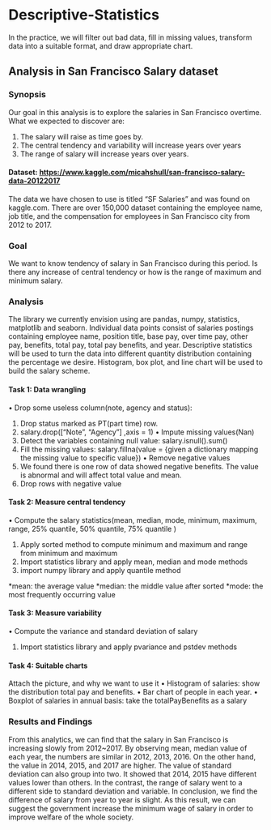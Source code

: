 # Descriptive-Statistics 
In the practice, we will filter out bad data, fill in missing values, transform data into a suitable format, and draw appropriate chart.

## Analysis in San Francisco Salary dataset
### Synopsis
Our goal in this analysis is to explore the salaries in San Francisco overtime. What we expected to discover are:
1.	The salary will raise as time goes by. 
2.	The central tendency and variability will increase years over years
3.	The range of salary will increase years over years.

#### Dataset: https://www.kaggle.com/micahshull/san-francisco-salary-data-20122017
The data we have chosen to use is titled “SF Salaries” and was found on kaggle.com. There are over 150,000 dataset containing the employee name, job title, and the compensation for employees in San Francisco city from 2012 to 2017.

### Goal
We want to know tendency of salary in San Francisco during this period. Is there any increase of central tendency or how is the range of maximum and minimum salary.

### Analysis
The library we currently envision using are pandas, numpy, statistics, matplotlib and seaborn.
Individual data points consist of salaries postings containing employee name, position title, base pay, over time pay, other pay, benefits, total pay, total pay benefits, and year. Descriptive statistics will be used to turn the data into different quantity distribution containing the percentage we desire.
Histogram, box plot, and line chart will be used to build the salary scheme. 

#### Task 1: Data wrangling
•	Drop some useless column(note, agency and status):
1.	Drop status marked as PT(part time) row. 
2.	salary.drop([“Note”, “Agency”] ,axis = 1)
•	Impute missing values(Nan)
1.	Detect the variables containing null value: salary.isnull().sum()
2.	Fill the missing values: salary.fillna(value = {given a dictionary mapping the missing value to specific value})
•	Remove negative values 
1.	We found there is one row of data showed negative benefits. The value is abnormal and will affect total value and mean.
2.	Drop rows with negative value

#### Task 2: Measure central tendency
•	Compute the salary statistics(mean, median, mode, minimum, maximum, range, 25% quantile, 50% quantile, 75% quantile ) 
1.	Apply sorted method to compute minimum and maximum and range from minimum and maximum
2.	Import statistics library and apply mean, median and mode methods
3.	import numpy library and apply quantile method

*mean: the average value
*median: the middle value after sorted
*mode: the most frequently occurring value


#### Task 3: Measure variability 
•	Compute the variance and standard deviation of salary
1.	Import statistics library and apply pvariance and pstdev methods

#### Task 4: Suitable charts
Attach the picture, and why we want to use it
•	Histogram of salaries: show the distribution total pay and benefits.
•	Bar chart of people in each year.
•	Boxplot of salaries in annual basis: take the totalPayBenefits as a salary

### Results and Findings 
From this analytics, we can find that the salary in San Francisco is increasing slowly from 2012~2017. By observing mean, median value of each year, the numbers are similar in 2012, 2013, 2016. On the other hand, the value in 2014, 2015, and 2017 are higher. The value of standard deviation can also group into two. It showed that 2014, 2015 have different values lower than others. In the contrast, the range of salary went to a different side to standard deviation and variable. In conclusion, we find the difference of salary from year to year is slight. As this result, we can suggest the government increase the minimum wage of salary in order to improve welfare of the whole society.   


